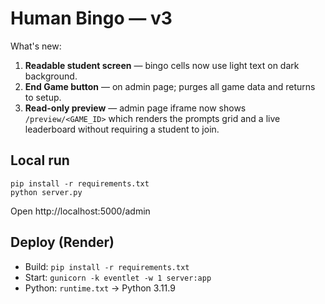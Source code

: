 # Human Bingo — v3

What's new:
1) **Readable student screen** — bingo cells now use light text on dark background.
2) **End Game button** — on admin page; purges all game data and returns to setup.
3) **Read-only preview** — admin page iframe now shows `/preview/<GAME_ID>` which renders the prompts grid and a live leaderboard without requiring a student to join.

## Local run
```
pip install -r requirements.txt
python server.py
```
Open http://localhost:5000/admin

## Deploy (Render)
- Build: `pip install -r requirements.txt`
- Start: `gunicorn -k eventlet -w 1 server:app`
- Python: `runtime.txt` → Python 3.11.9
